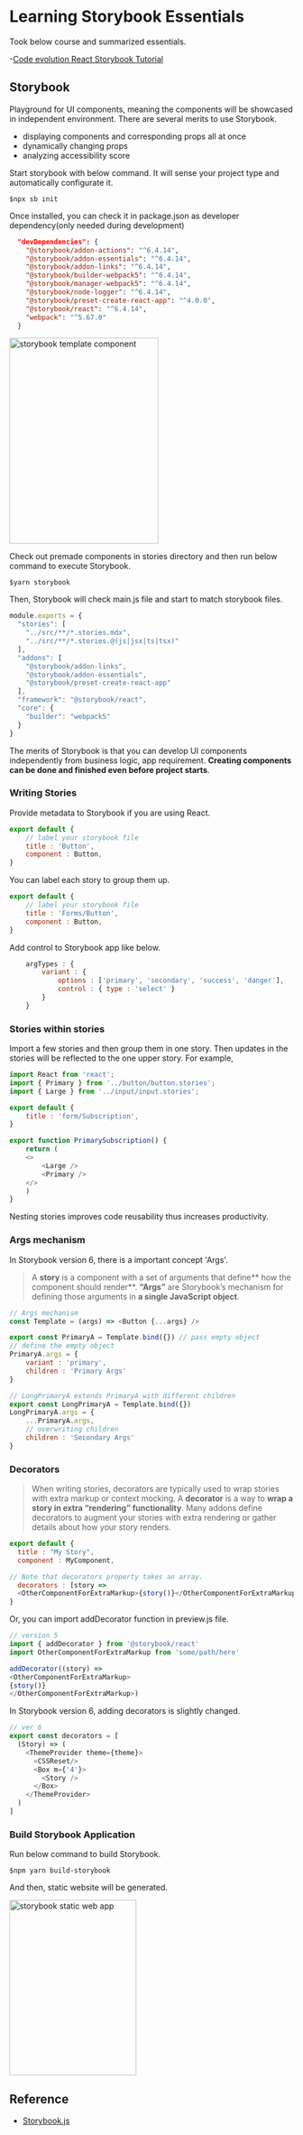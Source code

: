 # Learning Storybook Essentials
Took below course and summarized essentials. 

-[Code evolution React Storybook Tutorial](https://www.youtube.com/watch?v=BySFuXgG-ow&list=PLC3y8-rFHvwhC-j3x3t9la8-GQJGViDQk&index=1&t=2s)

## Storybook
Playground for UI components, meaning the components will be showcased in independent environment. There are several merits to use Storybook. 

- displaying components and corresponding props all at once 
- dynamically changing props
- analyzing accessibility score

Start storybook with below command. It will sense your project type and automatically configurate it.

```shell
$npx sb init
```

Once installed, you can check it in package.json as developer dependency(only needed during development)

```json
  "devDependencies": {
    "@storybook/addon-actions": "^6.4.14",
    "@storybook/addon-essentials": "^6.4.14",
    "@storybook/addon-links": "^6.4.14",
    "@storybook/builder-webpack5": "^6.4.14",
    "@storybook/manager-webpack5": "^6.4.14",
    "@storybook/node-logger": "^6.4.14",
    "@storybook/preset-create-react-app": "^4.0.0",
    "@storybook/react": "^6.4.14",
    "webpack": "^5.67.0"
  }
```

<img src="../reference/storybook-template.png" width=264 height=365 alt="storybook template component" />

Check out premade components in stories directory and then run below command to execute Storybook. 

```shell
$yarn storybook
```

Then, Storybook will check main.js file and start to match storybook files.

```js
module.exports = {
  "stories": [
    "../src/**/*.stories.mdx",
    "../src/**/*.stories.@(js|jsx|ts|tsx)"
  ],
  "addons": [
    "@storybook/addon-links",
    "@storybook/addon-essentials",
    "@storybook/preset-create-react-app"
  ],
  "framework": "@storybook/react",
  "core": {
    "builder": "webpack5"
  }
}
```

The merits of Storybook is that you can develop UI components independently from business logic, app requirement. **Creating components can be done and finished even before project starts**. 


### Writing Stories
Provide metadata to Storybook if you are using React.

```js
export default {
    // label your storybook file
    title : 'Button',
    component : Button, 
}
```

You can label each story to group them up. 
```js
export default {
    // label your storybook file
    title : 'Forms/Button',
    component : Button, 
}
```

Add control to Storybook app like below. 

```js
    argTypes : {
        variant : {
            options : ['primary', 'secondary', 'success', 'danger'],
            control : { type : 'select' }
        }
    }
```

### Stories within stories
Import a few stories and then group them in one story. Then updates in the stories will be reflected to the one upper story. For example, 

```js
import React from 'react';
import { Primary } from '../button/button.stories';
import { Large } from '../input/input.stories';

export default { 
    title : 'form/Subscription', 
}

export function PrimarySubscription() {
    return (
    <>
        <Large />
        <Primary />
    </>
    )
}
```

Nesting stories improves code reusability thus increases productivity.

### Args mechanism
In Storybook version 6, there is a important concept 'Args'. 

> A **story** is a component with a set of arguments that define** how the component should render**. **“Args”** are Storybook’s mechanism for defining those arguments in **a single JavaScript object**. 

```js
// Args mechanism 
const Template = (args) => <Button {...args} />

export const PrimaryA = Template.bind({}) // pass empty object
// define the empty object
PrimaryA.args = {
    variant : 'primary', 
    children : 'Primary Args'
}

// LongPrimaryA extends PrimaryA with different children
export const LongPrimaryA = Template.bind({}) 
LongPrimaryA.args = {
    ...PrimaryA.args,
    // overwriting children
    children : 'Secondary Args'
}
```

### Decorators
> When writing stories, decorators are typically used to wrap stories with extra markup or context mocking.
> A **decorator** is a way to **wrap a story in extra “rendering” functionality**. Many addons define decorators to augment your stories with extra rendering or gather details about how your story renders.

```js
export default {
  title : "My Story", 
  component : MyComponent, 

// Note that decorators property takes an array.
  decorators : [story => 
  <OtherComponentForExtraMarkup>{story()}</OtherComponentForExtraMarkup>]
}
```

Or, you can import addDecorator function in preview.js file.

```js : preview.js
// version 5
import { addDecorator } from '@storybook/react'
import OtherComponentForExtraMarkup from 'some/path/here'

addDecorator((story) => 
<OtherComponentForExtraMarkup>
{story()}
</OtherComponentForExtraMarkup>)
```

In Storybook version 6, adding decorators is slightly changed. 

```js
// ver 6
export const decorators = [
  (Story) => (
    <ThemeProvider theme={theme}>
      <CSSReset/>
      <Box m={'4'}>
        <Story />
      </Box>
    </ThemeProvider>
  )
]
```

### Build Storybook Application
Run below command to build Storybook.

```shell
$npm yarn build-storybook
```

And then, static website will be generated. 

<img src="../reference/storybook-static.png" width=225 height=311 alt="storybook static web app" />

## Reference
- [Storybook.js](https://storybook.js.org/docs/react/writing-stories/args)